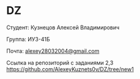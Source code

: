 # DZ

Студент: Кузнецов Алексей Владимирович 

Группа: ИУ3-41Б 

Почта: alexey28032004@gmail.com

Ссылка на репозиторий с заданиями 2,3 https://github.com/AlexeyKuznets0v/DZ/tree/new1
